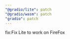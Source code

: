 ```yaml
---
"@gradio/lite": patch
"@gradio/wasm": patch
"gradio": patch
---
```


fix:Fix Lite to work on FireFox
